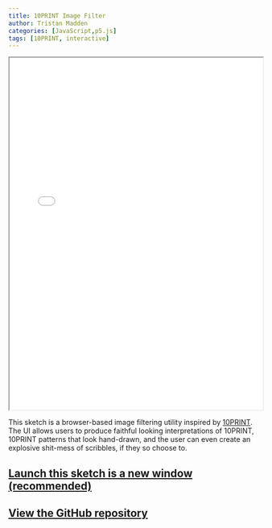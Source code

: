 ```yaml
---
title: 10PRINT Image Filter
author: Tristan Madden
categories: [JavaScript,p5.js]
tags: [10PRINT, interactive]
---
```

<iframe id="sketch-iframe" src="\assets\sketches\2018-01-31-10print-image-filter\index.html" width="100%" height="700px"></iframe>

This sketch is a browser-based image filtering utility inspired by <a href="https://10print.org/">10PRINT</a>. The UI allows users to produce faithful looking interpretations of 10PRINT, 10PRINT patterns that look hand-drawn, and the user can even create an explosive shit-mess of scribbles, if they so choose to.

<h2><a href="\assets\sketches\2018-01-31-10print-image-filter\index.html" target="_blank">Launch this sketch is a new window (recommended)</a></h2>

<h2><a href="https://github.com/Trimad/10PRINT_Image_Filter">View the GitHub repository</a></h2>
